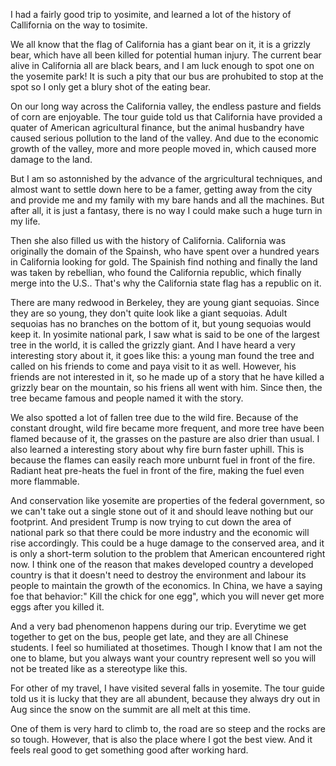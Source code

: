 I had a fairly good trip to yosimite, and learned a lot of the history of Callifornia on the way to tosimite.

We all know that the flag of California has a giant bear on it, it is a grizzly bear, which have all been killed for potential human injury. The current bear alive in California all are black bears, and I am luck enough to spot one on the yosemite park! It is such a pity that our bus are prohubited to stop at the spot so I only get a blury shot of the eating bear.

On our long way across the California valley, the endless pasture and fields of corn are enjoyable. The tour guide told us that California have provided a quater of American agricultural finance, but the animal husbandry have caused serious pollution to the land of the valley. And due to the economic growth of the valley, more and more people moved in, which caused more damage to the land.

But I am so astonnished by the advance of the argricultural techniques, and almost want to settle down here to be a famer, getting away from the city and provide me and my family with my bare hands and all the machines. But after all, it is just a fantasy, there is no way I could make such a huge turn in my life.

Then she also filled us with the history of California. California was originally the domain of the Spainsh, who have spent over a hundred years in California looking for gold. The Spainish find nothing and finally the land was taken by rebellian, who found the California republic, which finally merge into the U.S.. That's why the California state flag has a republic on it.

There are many redwood in Berkeley, they are young giant sequoias. Since they are so young, they don't quite look like a giant sequoias. Adult sequoias has no branches on the bottom of it, but young sequoias would keep it. In yosimite national park, I saw what is said to be one of the largest tree in the world, it is called the grizzly giant. And I have heard a very interesting story about it, it goes like this: a young man found the tree and called on his friends to come and paya visit to it as well. However, his friends are not interested in it, so he made up of a story that he have killed a grizzly bear on the mountain, so his friens all went with him. Since then, the tree became famous and people named it with the story.

We also spotted a lot of fallen tree due to the wild fire. Because of the constant drought, wild fire became more frequent, and more tree have been flamed because of it, the grasses on the pasture are also drier than usual. I also learned a interesting story about why fire burn faster uphill. This is because the flames can easily reach more unburnt fuel in front of the fire. Radiant heat pre-heats the fuel in front of the fire, making the fuel even more flammable.

And conservation like yosemite are properties of the federal government, so we can't take out a single stone out of it and should leave nothing but our footprint. And president Trump is now trying to cut down the area of national park so that there could be more industry and the economic will rise accordingly. This could be a huge damage to the conserved area, and it is only a short-term solution to the problem that American encountered right now. I think one of the reason that makes developed country a developed country is that it doesn't need to destroy the environment and labour its people to maintain the growth of the economics. In China, we have a saying foe that behavior:" Kill the chick for one egg", which you will never get more eggs after you killed it.

And a very bad phenomenon happens during our trip. Everytime we get together to get on the bus, people get late, and they are all Chinese students. I feel so humiliated at thosetimes. Though I know that I am not the one to blame, but you always want your country represent well so you will not be treated like as a stereotype like this.

For other of my travel, I have visited several falls in yosemite. The tour guide told us it is lucky that they are all abundent, because they always dry out in Aug since the snow on the summit are all melt at this time. 

One of them is very hard to climb to, the road are so steep and the rocks are so tough. However, that is also the place where I got the best view. And it feels real good to get something good after working hard.

